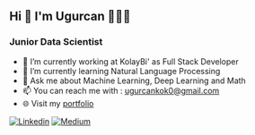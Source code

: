
## Hi 👋 I'm Ugurcan 👨🏽‍💻
### Junior Data Scientist


- 🔭 I’m currently working at KolayBi' as Full Stack Developer
- 🌱 I’m currently learning Natural Language Processing
- 💬 Ask me about Machine Learning, Deep Learning and Math 
- 📫 You can reach me with : ugurcankok0@gmail.com
- :globe_with_meridians: Visit my [portfolio](https://www.ugurcankok.me)

[![Linkedin](https://img.shields.io/badge/LinkedIn-0077B5?style=for-the-badge&logo=linkedin&logoColor=white)](https://www.linkedin.com/in/ugur-can-kok/) [![Medium](https://img.shields.io/badge/Medium-12100E?style=for-the-badge&logo=medium&logoColor=white)](https://medium.com/@ugurcankok0) 
